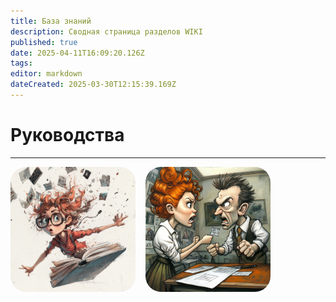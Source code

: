 ```yaml
---
title: База знаний
description: Сводная страница разделов WIKI
published: true
date: 2025-04-11T16:09:20.126Z
tags: 
editor: markdown
dateCreated: 2025-03-30T12:15:39.169Z
---
```


# Руководства

---

<style>
  .hover-zoom {
    transition: transform 0.3s ease;
  }

  .hover-zoom:hover {
    transform: scale(1.08);
  }

  .tooltip-container {
    position: relative;
    display: inline-block;
  }

  .tooltip-text {
    visibility: hidden;
    width: max-content;
    max-width: 200px;
    background-color: #007BFF;
    color: #fff;
    text-align: center;
    border-radius: 10px;
    border: 2px solid #000;
    padding: 8px 12px;
    position: absolute;
    z-index: 1;
    top: 105%; /* Появляется СНИЗУ */
    left: 50%;
    transform: translateX(-50%);
    font-family: 'Comic Sans MS', cursive, sans-serif;
    font-size: 14px;
    box-shadow: 3px 3px 0 #000;
    opacity: 0;
    transition: opacity 0.3s;
  }

  .tooltip-container:hover .tooltip-text {
    visibility: visible;
    opacity: 1;
  }

  .tooltip-text::after {
    content: "";
    position: absolute;
    bottom: 100%; /* Стрелка сверху у подсказки */
    left: 50%;
    margin-left: -6px;
    border-width: 6px;
    border-style: solid;
    border-color: transparent transparent #000 transparent;
  }
</style>

<div style="display: flex; gap: 16px; flex-wrap: wrap; align-items: left; justify-content: left;">

  <div style="text-align: center;">
    <a href="/home/styleguide" target="_blank" class="tooltip-container">
      <img 
        src="/u6639615556_draw_a_funny_cover_for_the_book_technical_documen_3b94d54b-760a-4b54-bc69-f76d418592dc_2.png"
        class="hover-zoom"
        style="border-radius: 25px; animation: pulse 1.5s infinite; width: 200px; height: auto;">
      <div class="tooltip-text">СТИЛЬ ИЗЛОЖЕНИЯ</div>
    </a>
  </div>

  <div style="text-align: center;">
    <a href="/home/Markdown" target="_blank" class="tooltip-container">
      <img 
        src="/u6639615556_ill_draw_a_funny_picture_of_two_people_arguing_ab_5f6a47e7-c821-425e-80e1-f0456353a5dc_0.png"
        class="hover-zoom"
        style="border-radius: 25px; animation: pulse 1.5s infinite; width: 200px; height: auto;">
      <div class="tooltip-text">РАЗМЕТКА</div>
    </a>
  </div>
  
</div>